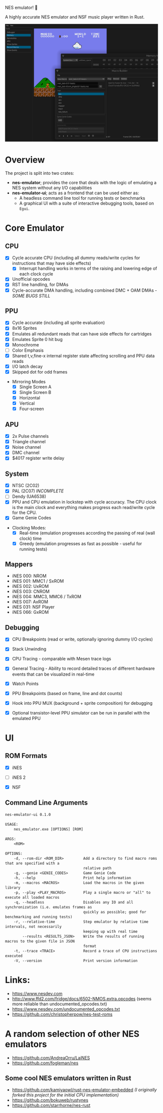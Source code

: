 NES emulator! 🎉

A highly accurate NES emulator and NSF music player written in Rust.

![Screenshot](assets/images/screenshot.png)


# Overview

The project is split into two crates:
- **nes-emulator**; provides the core that deals with the logic of emulating a NES system without any I/O capabilities
- **nes-emulator-ui**; acts as a frontend that can be used either as:
    - A headless command line tool for running tests or benchmarks
    - A graphical UI with a suite of interactive debugging tools, based on `Egui`.


# Core Emulator

## CPU

- [x] Cycle accurate CPU (including all dummy reads/write cycles for instructions that may have side effects)
    - [x] Interrupt handling works in terms of the raising and lowering edge of each clock cycle
- [x] Unofficial opcodes
- [x] RST line handling, for DMAs
- [x] Cycle-accurate DMA handling, including combined DMC + OAM DMAs - *SOME BUGS STILL*

## PPU

- [x] Cycle accurate (including all sprite evaluation)
- [x] 8x16 Sprites
- [x] Emulates all redundant reads that can have side effects for cartridges
- [x] Emulates Sprite 0 hit bug
- [x] Monochrome
- [ ] Color Emphasis
- [x] Shared t,v,fine-x internal register state affecting scrolling and PPU data reads
- [x] I/O latch decay
- [x] Skipped dot for odd frames
- Mirroring Modes
    - [x] Single Screen A
    - [x] Single Screen B
    - [x] Horizontal
    - [x] Vertical
    - [x] Four-screen

## APU

- [x] 2x Pulse channels
- [x] Triangle channel
- [x] Noise channel
- [x] DMC channel
- [x] $4017 register write delay

## System

- [X] NTSC (2C02)
- [x] PAL (2C07) *INCOMPLETE*
- [ ] Dendy (UA6538)
- [x] PPU and CPU emulation in lockstep with cycle accuracy. The CPU clock is the main clock and everything makes progress each read/write cycle for the CPU.
- [x] Game Genie Codes
- Clocking Modes:
    - [x] Real-time (emulation progresses according the passing of real (wall clock) time
    - [x] Greedy (emulation progresses as fast as possible - useful for running tests)

## Mappers
- iNES 000: NROM
- iNES 001: MMC1 / SxROM
- iNES 002: UxROM
- iNES 003: CNROM
- iNES 004: MMC3, MMC6 / TxROM
- iNES 007: AxROM
- iNES 031: NSF Player
- iNES 066: GxROM

## Debugging

- [x] CPU Breakpoints (read or write, optionally ignoring dummy I/O cycles)
- [x] Stack Unwinding
- [x] CPU Tracing - comparable with Mesen trace logs
- [x] General Tracing - Ability to record detailed traces of different hardware events that
        can be visualized in real-time
- [x] Watch Points
- [x] PPU Breakpoints (based on frame, line and dot counts)
- [x] Hook into PPU MUX (background + sprite composition) for debugging
- [x] Optional transistor-level PPU simulator can be run in parallel with the emulated PPU


# UI

## ROM Formats
- [x] iNES
- [ ] iNES 2
- [x] NSF


## Command Line Arguments

```
nes-emulator-ui 0.1.0

USAGE:
    nes_emulator.exe [OPTIONS] [ROM]

ARGS:
    <ROM>

OPTIONS:
    -d, --rom-dir <ROM_DIR>         Add a directory to find macro roms that are specified with a
                                    relative path
    -g, --genie <GENIE_CODES>       Game Genie Code
    -h, --help                      Print help information
    -m, --macros <MACROS>           Load the macros in the given library
    -p, --play <PLAY_MACROS>        Play a single macro or "all" to execute all loaded macros
    -q, --headless                  Disables any IO and all synchronization (i.e. emulates frames as
                                    quickly as possible; good for benchmarking and running tests)
    -r, --relative-time             Step emulator by relative time intervals, not necessarily
                                    keeping up with real time
        --results <RESULTS_JSON>    Write the results of running macros to the given file in JSON
                                    format
    -t, --trace <TRACE>             Record a trace of CPU instructions executed
    -V, --version                   Print version information
```

# Links:

- https://www.nesdev.com
- http://www.ffd2.com/fridge/docs/6502-NMOS.extra.opcodes (seems more reliable than undocumented_opcodes.txt)
- https://www.nesdev.com/undocumented_opcodes.txt
- https://github.com/christopherpow/nes-test-roms

# A random selection of other NES emulators
- https://github.com/AndreaOrru/LaiNES
- https://github.com/fogleman/nes

## Some cool NES emulators written in Rust
- https://github.com/kamiyaowl/rust-nes-emulator-embedded _(I originally forked this project for the initial CPU implementation)_
- https://github.com/bokuweb/rustynes
- https://github.com/starrhorne/nes-rust